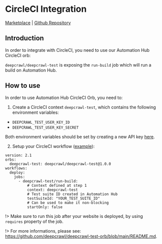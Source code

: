 # CircleCI Integration

[Marketplace](https://circleci.com/developer/orbs/orb/deepcrawl/deepcrawl-test) | [Github Repository](https://github.com/deepcrawl/deepcrawl-test-orb)

## Introduction

In order to integrate with CircleCI, you need to use our Automation Hub CircleCI orb:

`deepcrawl/deepcrawl-test` is exposing the `run-build` job which will run a build on Automation Hub.

## How to use

In order to use Automation Hub CircleCI Orb, you need to:

1. Create a CircleCI context `deepcrawl-test`, which contains the following environment variables:

- `DEEPCRAWL_TEST_USER_KEY_ID`
- `DEEPCRAWL_TEST_USER_KEY_SECRET`

Both environment variables should be set by creating a new API key [here](https://app.deepcrawl.com/dc-api).

2. Setup your CircleCI workflow ([example](https://github.com/deepcrawl/deepcrawl-test-orb/blob/main/src/examples/example.yml)):

```
version: 2.1
orbs:
  deepcrawl-test: deepcrawl/deepcrawl-test@1.0.0
workflows:
  deploy:
    jobs:
      - deepcrawl-test/run-build:
          # Context defined at step 1
          context: deepcrawl-test
          # Test suite ID created in Automation Hub
          testSuiteId: "YOUR_TEST_SUITE_ID"
          # Can be used to make it non-blocking
          startOnly: false
```

!> Make sure to run this job after your website is deployed, by using `requires` property of the job.

!> For more informations, please see: https://github.com/deepcrawl/deepcrawl-test-orb/blob/main/README.md.
